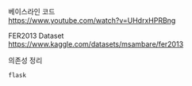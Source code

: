 베이스라인 코드  
https://www.youtube.com/watch?v=UHdrxHPRBng

FER2013 Dataset  
https://www.kaggle.com/datasets/msambare/fer2013

의존성 정리  
```text
flask
```